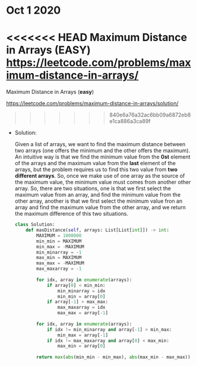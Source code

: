 # Oct 1 2020

<<<<<<< HEAD
Maximum Distance in Arrays (**EASY**)
https://leetcode.com/problems/maximum-distance-in-arrays/
=======
Maximum Distance in Arrays (**easy**)

https://leetcode.com/problems/maximum-distance-in-arrays/solution/
>>>>>>> 840e6a76a32ac6bb09a6872eb8e1ca886a3ca89f

- Solution:

    Given a list of arrays, we want to find the maximum distance between two arrays (one offers the minimum and the other offers the maximum). An intuitive way is that we find the minimum value from the **0st** element of the arrays and the maximum value from the **last** element of the arrays, but the problem requires us to find this two value from **two different arrays**. So, once we make use of one array as the source of the maximum value, the minimum value must comes from another other array. So, there are two situations, one is that we first select the maximum value from an array, and find the minimum value from the other array, another is that we first select the minimum value fron an array and find the maximum value from the other array, and we return the maximum difference of this two situations. 

    ```python
    class Solution:
        def maxDistance(self, arrays: List[List[int]]) -> int:
            MAXIMUM = 1000000
            min_min = MAXIMUM
            min_max = -MAXIMUM
            min_minarray = -1
            max_min = MAXIMUM
            max_max = -MAXIMUM
            max_maxarray = -1
            
            for idx, array in enumerate(arrays):
                if array[0] < min_min:
                    min_minarray = idx
                    min_min = array[0]
                if array[-1] > max_max:
                    max_maxarray = idx
                    max_max = array[-1]
                    
            for idx, array in enumerate(arrays):
                if idx != min_minarray and array[-1] > min_max:
                    min_max = array[-1]
                if idx != max_maxarray and array[0] < max_min:
                    max_min = array[0]
                    
            return max(abs(min_min - min_max), abs(max_min - max_max))
    ```
